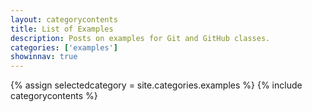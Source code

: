 ```yaml
---
layout: categorycontents
title: List of Examples
description: Posts on examples for Git and GitHub classes.
categories: ['examples']
showinnav: true
---
```


{% assign selectedcategory = site.categories.examples %}
{% include categorycontents %}
